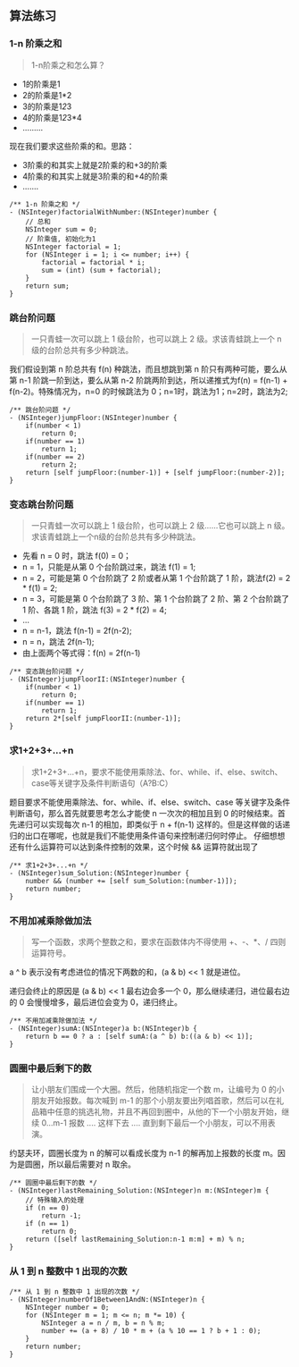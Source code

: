 ## 算法练习

### 1-n 阶乘之和
> 1-n阶乘之和怎么算？

- 1的阶乘是1
- 2的阶乘是1*2
- 3的阶乘是1*2*3
- 4的阶乘是1*2*3*4
- .........

现在我们要求这些阶乘的和。思路：

- 3阶乘的和其实上就是2阶乘的和+3的阶乘
- 4阶乘的和其实上就是3阶乘的和+4的阶乘
- .......

```
/** 1-n 阶乘之和 */
- (NSInteger)factorialWithNumber:(NSInteger)number {
    // 总和
    NSInteger sum = 0;
    // 阶乘值, 初始化为1
    NSInteger factorial = 1;
    for (NSInteger i = 1; i <= number; i++) {
        factorial = factorial * i;
        sum = (int) (sum + factorial);
    }
    return sum;
}
```

### 跳台阶问题
> 一只青蛙一次可以跳上 1 级台阶，也可以跳上 2 级。求该青蛙跳上一个 n 级的台阶总共有多少种跳法。

我们假设到第 n 阶总共有 f(n) 种跳法，而且想跳到第 n 阶只有两种可能，要么从第 n-1 阶跳一阶到达，要么从第 n-2 阶跳两阶到达，所以递推式为f(n) = f(n-1) + f(n-2)。特殊情况为，n=0 的时候跳法为 0；n=1时，跳法为1；n=2时，跳法为2;


```
/** 跳台阶问题 */
- (NSInteger)jumpFloor:(NSInteger)number {
    if(number < 1)
        return 0;
    if(number == 1)
        return 1;
    if(number == 2)
        return 2;
    return [self jumpFloor:(number-1)] + [self jumpFloor:(number-2)];
}
```

### 变态跳台阶问题

> 一只青蛙一次可以跳上 1 级台阶，也可以跳上 2 级……它也可以跳上 n 级。求该青蛙跳上一个n级的台阶总共有多少种跳法。


- 先看 n = 0 时，跳法 f(0) = 0；
- n = 1，只能是从第 0 个台阶跳过来，跳法 f(1) = 1;
- n = 2，可能是第 0 个台阶跳了 2 阶或者从第 1 个台阶跳了 1 阶，跳法f(2) = 2 * f(1) = 2;
- n = 3，可能是第 0 个台阶跳了 3 阶、第 1 个台阶跳了 2 阶、第 2 个台阶跳了 1 阶、各跳 1 阶，跳法 f(3) = 2 * f(2) = 4;
- ...
- n = n-1，跳法 f(n-1) = 2f(n-2);
- n = n，跳法 2f(n-1);
- 由上面两个等式得：f(n) = 2f(n-1)

```
/** 变态跳台阶问题 */
- (NSInteger)jumpFloorII:(NSInteger)number {
    if(number < 1)
        return 0;
    if(number == 1)
        return 1;
    return 2*[self jumpFloorII:(number-1)];
}
```

### 求1+2+3+...+n
> 求1+2+3+...+n，要求不能使用乘除法、for、while、if、else、switch、case等关键字及条件判断语句（A?B:C）

题目要求不能使用乘除法、for、while、if、else、switch、case 等关键字及条件判断语句，那么首先就要思考怎么才能使 n 一次次的相加且到 0 的时候结束。首先递归可以实现每次 n-1 的相加，即类似于 n + f(n-1) 这样的。但是这样做的话递归的出口在哪呢，也就是我们不能使用条件语句来控制递归何时停止。
仔细想想还有什么运算符可以达到条件控制的效果，这个时候 && 运算符就出现了

```
/** 求1+2+3+...+n */
- (NSInteger)sum_Solution:(NSInteger)number {
    number && (number += [self sum_Solution:(number-1)]);
    return number;
}
```

### 不用加减乘除做加法

> 写一个函数，求两个整数之和，要求在函数体内不得使用 +、-、*、/ 四则运算符号。

a ^ b 表示没有考虑进位的情况下两数的和，(a & b) << 1 就是进位。

递归会终止的原因是 (a & b) << 1 最右边会多一个 0，那么继续递归，进位最右边的 0 会慢慢增多，最后进位会变为 0，递归终止。

```
/** 不用加减乘除做加法 */
- (NSInteger)sumA:(NSInteger)a b:(NSInteger)b {
    return b == 0 ? a : [self sumA:(a ^ b) b:((a & b) << 1)];
}
```

### 圆圈中最后剩下的数

> 让小朋友们围成一个大圈。然后，他随机指定一个数 m，让编号为 0 的小朋友开始报数。每次喊到 m-1 的那个小朋友要出列唱首歌，然后可以在礼品箱中任意的挑选礼物，并且不再回到圈中，从他的下一个小朋友开始，继续 0...m-1 报数 .... 这样下去 .... 直到剩下最后一个小朋友，可以不用表演。

约瑟夫环，圆圈长度为 n 的解可以看成长度为 n-1 的解再加上报数的长度 m。因为是圆圈，所以最后需要对 n 取余。

```
/** 圆圈中最后剩下的数 */
- (NSInteger)lastRemaining_Solution:(NSInteger)n m:(NSInteger)m {
    // 特殊输入的处理
    if (n == 0)
        return -1;
    if (n == 1)
        return 0;
    return ([self lastRemaining_Solution:n-1 m:m] + m) % n;
}
```

### 从 1 到 n 整数中 1 出现的次数

```
/** 从 1 到 n 整数中 1 出现的次数 */
- (NSInteger)numberOf1Between1AndN:(NSInteger)n {
    NSInteger number = 0;
    for (NSInteger m = 1; m <= n; m *= 10) {
        NSInteger a = n / m, b = n % m;
        number += (a + 8) / 10 * m + (a % 10 == 1 ? b + 1 : 0);
    }
    return number;
}
```

